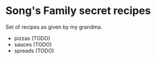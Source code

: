 # Song's Family secret recipes

Set of recipes as given by my grandma.

* pizzas (TODO)
* sauces (TODO)
* spreads (TODO)



